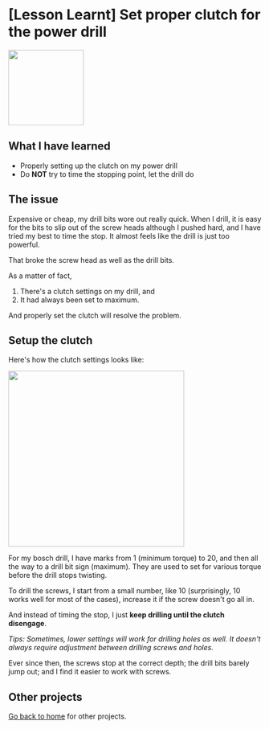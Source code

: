 # [Lesson Learnt] Set proper clutch for the power drill

<img src='images/LL-PowerDrillClutch01.jpg' width='150'>

## What I have learned

* Properly setting up the clutch on my power drill
* Do **NOT** try to time the stopping point, let the drill do

## The issue

Expensive or cheap, my drill bits wore out really quick. When I drill, it is easy for the bits to slip out of the screw heads although I pushed hard, and I have tried my best to time the stop. It almost feels like the drill is just too powerful.

That broke the screw head as well as the drill bits.

As a matter of fact,

  1. There's a clutch settings on my drill, and
  1. It had always been set to maximum.

And properly set the clutch will resolve the problem.

## Setup the clutch

Here's how the clutch settings looks like:

<img src='images/LL-PowerDrillClutch02.jpg' width='350' />

For my bosch drill, I have marks from 1 (minimum torque) to 20, and then all the way to a drill bit sign (maximum). They are used to set for various torque before the drill stops twisting.

To drill the screws, I start from a small number, like 10 (surprisingly, 10 works well for most of the cases), increase it if the screw doesn't go all in.

And instead of timing the stop, I just **keep drilling until the clutch disengage**.

_Tips: Sometimes, lower settings will work for drilling holes as well. It doesn't always require adjustment between drilling screws and holes._

Ever since then, the screws stop at the correct depth; the drill bits barely jump out; and I find it easier to work with screws.

## Other projects

[Go back to home](./README.md) for other projects.
